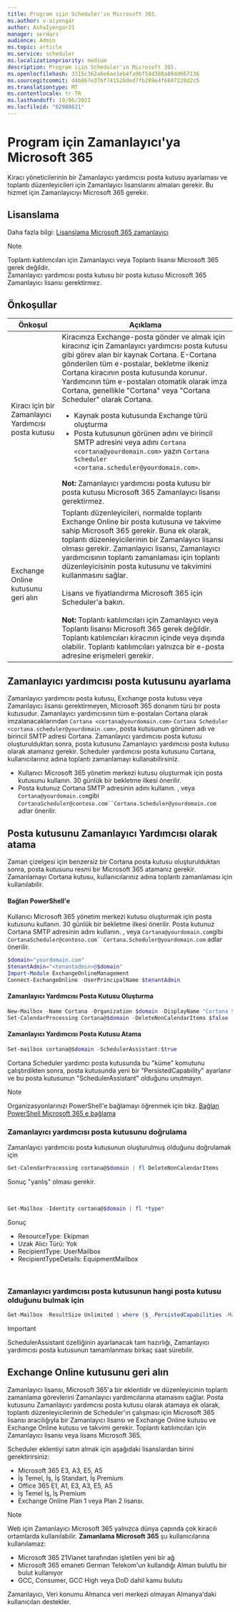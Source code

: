 ```yaml
---
title: Program için Scheduler'ın Microsoft 365.
ms.author: v-aiyengar
author: AshaIyengar21
manager: serdars
audience: Admin
ms.topic: article
ms.service: scheduler
ms.localizationpriority: medium
description: Program için Scheduler'ın Microsoft 365.
ms.openlocfilehash: 3315c362a6e6ae1eb4fa9bf54d388a89dd667136
ms.sourcegitcommit: d4b867e37bf741528ded7fb289e4f6847228d2c5
ms.translationtype: MT
ms.contentlocale: tr-TR
ms.lasthandoff: 10/06/2021
ms.locfileid: "62988621"
---
```

# <a name="setting-up-scheduler-for-microsoft-365"></a>Program için Zamanlayıcı'ya Microsoft 365

Kiracı yöneticilerinin bir Zamanlayıcı yardımcısı posta kutusu ayarlaması ve toplantı düzenleyicileri için Zamanlayıcı lisanslarını almaları gerekir. Bu hizmet için Zamanlayıcıyı Microsoft 365 gerekir. 

## <a name="licensing"></a>Lisanslama

Daha fazla bilgi: [Lisanslama Microsoft 365 zamanlayıcı](https://www.microsoft.com/microsoft-365/meeting-scheduler-pricing)

> [!Note]
> Toplantı katılımcıları için Zamanlayıcı veya Toplantı lisansı Microsoft 365 gerek değildir. <br>Zamanlayıcı yardımcısı posta kutusu bir posta kutusu Microsoft 365 Zamanlayıcı lisansı gerektirmez.

## <a name="prerequisites"></a>Önkoşullar

| Önkoşul | Açıklama |
|-------------------|-------------|
|Kiracı için bir Zamanlayıcı Yardımcısı posta kutusu |Kiracınıza Exchange-posta gönder ve almak için kiracınız için Zamanlayıcı yardımcısı posta kutusu gibi görev alan bir kaynak Cortana. E-Cortana gönderilen tüm e-postalar, bekletme ilkeniz Cortana kiracının posta kutusunda korunur. Yardımcının tüm e-postaları otomatik olarak imza Cortana, genellikle "Cortana" veya "Cortana Scheduler" olarak Cortana.<ul><li>Kaynak posta kutusunda Exchange türü oluşturma</li><li>Posta kutusunun görünen adını ve birincil SMTP adresini veya adını `Cortana <cortana@yourdomain.com>` yazın `Cortana Scheduler <cortana.scheduler@yourdomain.com>`.</li></ul>**Not:** Zamanlayıcı yardımcısı posta kutusu bir posta kutusu Microsoft 365 Zamanlayıcı lisansı gerektirmez.|
|Exchange Online kutusunu geri alın |Toplantı düzenleyicileri, normalde toplantı Exchange Online bir posta kutusuna ve takvime sahip Microsoft 365 gerekir. Buna ek olarak, toplantı düzenleyicilerinin bir Zamanlayıcı lisansı olması gerekir. Zamanlayıcı lisansı, Zamanlayıcı yardımcısının toplantı zamanlaması için toplantı düzenleyicisinin posta kutusunu ve takvimini kullanmasını sağlar.<br/><br/> Lisans ve fiyatlandırma Microsoft 365 için Scheduler'a bakın.  <br/><br/>**Not:** Toplantı katılımcıları için Zamanlayıcı veya Toplantı lisansı Microsoft 365 gerek değildir. Toplantı katılımcıları kiracının içinde veya dışında olabilir. Toplantı katılımcıları yalnızca bir e-posta adresine erişmeleri gerekir.|


## <a name="setting-up-the-scheduler-assistant-mailbox"></a>Zamanlayıcı yardımcısı posta kutusunu ayarlama

Zamanlayıcı yardımcısı posta kutusu, Exchange posta kutusu veya Zamanlayıcı lisansı gerektirmeyen, Microsoft 365 donanım türü bir posta kutusudur. Zamanlayıcı yardımcısının tüm e-postaları Cortana olarak imzalanacaklarından `Cortana <cortana@yourdomain.com>` `Cortana Scheduler <cortana.scheduler@yourdomain.com>`, posta kutusunun görünen adı ve birincil SMTP adresi Cortana. Zamanlayıcı yardımcısı posta kutusu oluşturulduktan sonra, posta kutusunu Zamanlayıcı yardımcısı posta kutusu olarak atamanız gerekir. Scheduler yardımcısı posta kutusunu Cortana, kullanıcılarınız adına toplantı zamanlamayı kullanabilirsiniz.

- Kullanıcı Microsoft 365 yönetim merkezi kutusu oluşturmak için posta kutusunu kullanın. 30 günlük bir bekletme ilkesi önerilir. 
- Posta kutunuz Cortana SMTP adresinin adını kullanın. , veya `Cortana@yourdomain.com`gibi `CortanaScheduler@contoso.com``Cortana.Scheduler@yourdomain.com` adlar önerilir.

## <a name="designate-the-mailbox-as-the-scheduler-assistant"></a>Posta kutusunu Zamanlayıcı Yardımcısı olarak atama

Zaman çizelgesi için benzersiz bir Cortana posta kutusu oluşturulduktan sonra, posta kutusunu resmi bir Microsoft 365 atamanız gerekir. Zamanlamayı Cortana kutusu, kullanıcılarınız adına toplantı zamanlaması için kullanılabilir.

#### <a name="connect-to-powershell"></a>Bağlan PowerShell'e

Kullanıcı Microsoft 365 yönetim merkezi kutusu oluşturmak için posta kutusunu kullanın. 30 günlük bir bekletme ilkesi önerilir.
Posta kutunuz Cortana SMTP adresinin adını kullanın. , veya `Cortana@yourdomain.com`gibi `CortanaScheduler@contoso.com``Cortana.Scheduler@yourdomain.com` adlar önerilir.

```PowerShell
$domain="yourdomain.com"
$tenantAdmin="<tenantadmin>@$domain"
Import-Module ExchangeOnlineManagement
Connect-ExchangeOnline -UserPrincipalName $tenantAdmin
```

#### <a name="create-the-scheduler-assistant-mailbox"></a>Zamanlayıcı Yardımcısı Posta Kutusu Oluşturma

```PowerShell
New-Mailbox -Name Cortana -Organization $domain -DisplayName "Cortana Scheduler" -Equipment 
Set-CalendarProcessing Cortana@$domain -DeleteNonCalendarItems $false 
```
    
#### <a name="designate-the-scheduler-assistant-mailbox"></a>Zamanlayıcı Yardımcısı Posta Kutusu Atama

```PowerShell
Set-mailbox cortana@$domain -SchedulerAssistant:$true
```

Cortana Scheduler yardımcı posta kutusunda bu "küme" komutunu çalıştırdikten sonra, posta kutusunda yeni bir "PersistedCapability" ayarlanır ve bu posta kutusunun "SchedulerAssistant" olduğunu unutmayın.

> [!Note]
> Organizasyonlarınızı PowerShell'e bağlamayı öğrenmek için bkz. [Bağlan PowerShell Microsoft 365 e bağlama](/microsoft-365/enterprise/connect-to-microsoft-365-powershell)

### <a name="verifying-the-scheduler-assistant-mailbox"></a>Zamanlayıcı yardımcısı posta kutusunu doğrulama

Zamanlayıcı yardımcısı posta kutusunun oluşturulmuş olduğunu doğrulamak için

```PowerShell
Get-CalendarProcessing cortana@$domain | fl DeleteNonCalendarItems
```

Sonuç "yanlış" olması gerekir.

<br>

```PowerShell
Get-Mailbox -Identity cortana@$domain | fl *type*
```

Sonuç
- ResourceType: Ekipman
- Uzak Alıcı Türü: Yok
- RecipientType: UserMailbox
- RecipientTypeDetails: EquipmentMailbox

<br/>

### <a name="to-discover-which-mailbox-is-the-scheduler-assistant-mailbox"></a>Zamanlayıcı yardımcısı posta kutusunun hangi posta kutusu olduğunu bulmak için

```PowerShell
Get-Mailbox -ResultSize Unlimited | where {$_.PersistedCapabilities -Match "SchedulerAssistant"}
```

> [!Important]
> SchedulerAssistant özelliğinin ayarlanacak tam hazırlığı, Zamanlayıcı yardımcısı posta kutusunun tamamlanması birkaç saat sürebilir.


## <a name="exchange-online-mailbox"></a>Exchange Online kutusunu geri alın

Zamanlayıcı lisansı, Microsoft 365'a bir eklentidir ve düzenleyicinin toplantı zamanlama görevlerini Zamanlayıcı yardımcılarına atamasını sağlar. Posta kutusunu Zamanlayıcı yardımcısı posta kutusu olarak atamaya ek olarak, toplantı düzenleyicilerinin de Scheduler'ın çalışması için Microsoft 365 lisansı aracılığıyla bir Zamanlayıcı lisansı ve Exchange Online kutusu ve Exchange Online kutusu ve takvimi gerekir. Toplantı katılımcıları için Zamanlayıcı lisansı veya lisans Microsoft 365.

Scheduler eklentiyi satın almak için aşağıdaki lisanslardan birini gerektirirsiniz:

- Microsoft 365 E3, A3, E5, A5
- İş Temel, İş, İş Standart, İş Premium
- Office 365 E1, A1, E3, A3, E5, A5
- İş Temel İş, İş Premium
- Exchange Online Plan 1 veya Plan 2 lisansı. 

> [!Note]
> Web için Zamanlayıcı Microsoft 365 yalnızca dünya çapında çok kiracılı ortamlarda kullanılabilir. **Zamanlama Microsoft 365** şu kullanıcılarına kullanılamaz:
> 
> - Microsoft 365 21Vianet tarafından işletilen yeni bir ağ
> - Microsoft 365 emaneti German Telekom'un kullandığı Alman bulutlu bir bulut kullanıyor
> - GCC, Consumer, GCC High veya DoD dahil kamu bulutu
> 
> Zamanlayıcı, Veri konumu Almanca veri merkezi olmayan Almanya'daki kullanıcıları destekler.
